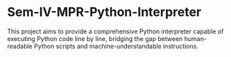 # Sem-IV-MPR-Python-Interpreter
This project aims to provide a comprehensive Python interpreter capable of executing Python code line by line, bridging the gap between human-readable Python scripts and machine-understandable instructions.
